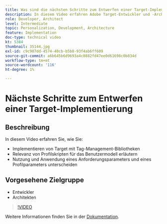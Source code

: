 ```yaml
---
title: Was sind die nächsten Schritte zum Entwerfen einer Target-Implementierung über die Grundlagen hinaus?
description: In diesem Video erfahren Adobe Target-Entwickler und -Architekten, wie Target mit Tag-Management-Bibliotheken implementiert werden kann, welche Relevanz Profilskripte für das Benutzermodell haben, und wie sie die Verwendung und Anwendung eines Anforderungsparameters und eines Profilparameters unterscheiden.
role: Developer, Architect
level: Intermediate
topic: Personalization, Development, Architecture
feature: Implementation
doc-type: technical video
kt: 5384
thumbnail: 35144.jpg
exl-id: c9c907dd-4574-40cb-b5b8-93f4ab6ff609
source-git-commit: a6b645b6d9693a4c8882fd47ee0d61698c0b834d
workflow-type: tm+mt
source-wordcount: '116'
ht-degree: 1%

---
```


# Nächste Schritte zum Entwerfen einer Target-Implementierung

## Beschreibung

In diesem Video erfahren Sie, wie Sie:

* Implementieren von Target mit Tag-Management-Bibliotheken
* Relevanz von Profilskripten für das Benutzermodell erläutern
* Nutzung und Anwendung eines Anforderungsparameters und eines Profilparameters unterscheiden

## Vorgesehene Zielgruppe

* Entwickler
* Architekten

>[!VIDEO](https://video.tv.adobe.com/v/35144/?quality=12)

Weitere Informationen finden Sie in der [Dokumentation](https://experienceleague.adobe.com/docs/target/using/implement-target/implementing-target.html?lang=en).
